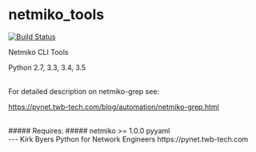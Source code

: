 netmiko_tools
=============
[![Build Status](https://travis-ci.org/ktbyers/netmiko_tools.svg?branch=master)](https://travis-ci.org/ktbyers/netmiko_tools)  


Netmiko CLI Tools  
  
Python 2.7, 3.3, 3.4, 3.5  
   
   
<br>
For detailed description on netmiko-grep see:  
  
https://pynet.twb-tech.com/blog/automation/netmiko-grep.html  

  
<br>
##### Requires: #####
netmiko >= 1.0.0
pyyaml  
  
  
<br>      
---    
Kirk Byers  
Python for Network Engineers  
https://pynet.twb-tech.com

